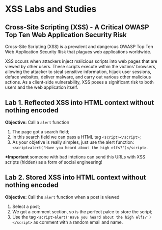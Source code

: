 # XSS Labs and Studies

## Cross-Site Scripting (XSS) - A Critical OWASP Top Ten Web Application Security Risk

Cross-Site Scripting (XSS) is a prevalent and dangerous OWASP Top Ten Web Application Security Risk that plagues web applications worldwide.

XSS occurs when attackers inject malicious scripts into web pages that are viewed by other users. These scripts execute within the victims' browsers, allowing the attacker to steal sensitive information, hijack user sessions, deface websites, deliver malware, and carry out various other malicious actions. As a client-side vulnerability, XSS poses a significant risk to both users and the web application itself.

## Lab 1. Reflected XSS into HTML context without nothing encoded

**Objective:** Call a `alert` function

1. The page got a search field;
2. In this search field we can pass a HTML tag `<script></script>`;
3. As your objetive is really simples, just use the alert function: `<script>alert('Have you heard about the high elfs?')</script>`.

**\*Important** someone with bad intetions can send this URLs with XSS scripts (hidden) as a form of social engineering!

## Lab 2. Stored XSS into HTML context without nothing encoded

**Objective:** Call the `alert` function when a post is viewed

1. Select a post;
2. We got a comment section, so is the perfect palce to store the script;
3. Use the tag `<script>alert('Have you heard about the high elfs?')</script>` as comment with a random email and name.
